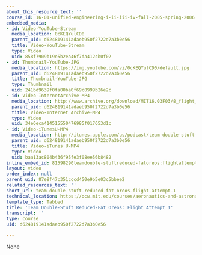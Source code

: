 ```yaml
---
about_this_resource_text: ''
course_id: 16-01-unified-engineering-i-ii-iii-iv-fall-2005-spring-2006
embedded_media:
- id: Video-YouTube-Stream
  media_location: 0cKEQYulCD0
  parent_uid: d624819141adaeb950f2722d7a3b0e56
  title: Video-YouTube-Stream
  type: Video
  uid: 858f7909b19e5b2ea46f7da412cb0f02
- id: Thumbnail-YouTube-JPG
  media_location: https://img.youtube.com/vi/0cKEQYulCD0/default.jpg
  parent_uid: d624819141adaeb950f2722d7a3b0e56
  title: Thumbnail-YouTube-JPG
  type: Thumbnail
  uid: 241bd9639f0fa00ba0f69c0999b26e2c
- id: Video-InternetArchive-MP4
  media_location: http://www.archive.org/download/MIT16.03F03/8_flight_1-220k.mp4
  parent_uid: d624819141adaeb950f2722d7a3b0e56
  title: Video-Internet Archive-MP4
  type: Video
  uid: 34e6eca414515550476985f017653d1c
- id: Video-iTunesU-MP4
  media_location: http://itunes.apple.com/us/podcast/team-double-stuft-reduced/id354868963?i=80690310
  parent_uid: d624819141adaeb950f2722d7a3b0e56
  title: Video-iTunes U-MP4
  type: Video
  uid: baa13ac804b436f95fe3f08ee56b8482
inline_embed_id: 81598290teamdouble-stuftreduced-fatoreos:flightattempt175751506
layout: video
order_index: null
parent_uid: 87e8f47c351cccd450e9b5e03c5bbee2
related_resources_text: ''
short_url: team-double-stuft-reduced-fat-oreos-flight-attempt-1
technical_location: https://ocw.mit.edu/courses/aeronautics-and-astronautics/16-01-unified-engineering-i-ii-iii-iv-fall-2005-spring-2006/systems-labs-04/team-double-stuft-reduced-fat-oreos-flight-attempt-1
template_type: Tabbed
title: 'Team Double-Stuft Reduced-Fat Oreos: Flight Attempt 1'
transcript: ''
type: course
uid: d624819141adaeb950f2722d7a3b0e56

---
```

None